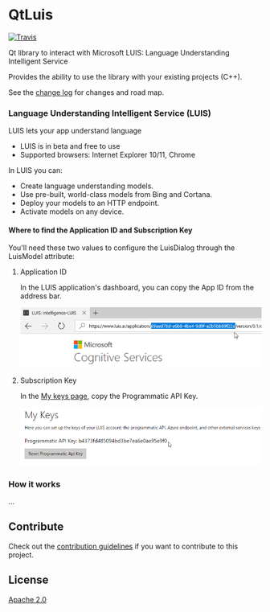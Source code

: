 # QtLuis

[![Travis](https://img.shields.io/travis/rust-lang/rust.svg)]()

Qt library to interact with Microsoft LUIS: Language Understanding Intelligent Service

Provides the ability to use the library with your existing projects (C++). 

See the [change log](CHANGELOG.md) for changes and road map.

### Language Understanding Intelligent Service (LUIS)

LUIS lets your app understand language

- LUIS is in beta and free to use
- Supported browsers: Internet Explorer 10/11, Chrome
 
In LUIS you can:

- Create language understanding models.
- Use pre-built, world-class models from Bing and Cortana.
- Deploy your models to an HTTP endpoint.
- Activate models on any device.

#### Where to find the Application ID and Subscription Key

You'll need these two values to configure the LuisDialog through the LuisModel attribute:

1. Application ID

    In the LUIS application's dashboard, you can copy the App ID from the address bar.
    
    ![App Settings](images/prereqs-appid.png)
    
2. Subscription Key

    In the [My keys page](https://www.luis.ai/home/keys), copy the Programmatic API Key.
    
    ![Programmatic API Key](images/prereqs-apikey.png)

### How it works

...

## Contribute
Check out the [contribution guidelines](CONTRIBUTING.md)
if you want to contribute to this project.

## License
[Apache 2.0](LICENSE)
